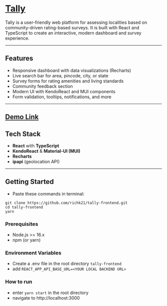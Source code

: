 # [Tally](https://tally-survey-app.netlify.app/)

Tally is a user-friendly web platform for assessing localities based on community-driven rating-based surveys. It is built with React and TypeScript to create an interactive, modern dashboard and survey experience.

---

## Features

- Responsive dashboard with data visualizations (Recharts)
- Live search bar for area, pincode, city, or state
- Survey forms for rating amenities and living standards
- Community feedback section
- Modern UI with KendoReact and MUI components
- Form validation, tooltips, notifications, and more

---

## [Demo Link](https://tally-survey-app.netlify.app/)

## Tech Stack

- **React** with **TypeScript**
- **KendoReact** & **Material-UI (MUI)**
- **Recharts**
- **ipapi** (geolocation API)

---

## Getting Started

- Paste these commands in terminal:

```
git clone https://github.com/richk21/tally-frontend.git
cd tally-frontend
yarn
```

### Prerequisites

- Node.js >= 16.x
- npm (or yarn)

### Environment Variables

- Create a .env file in the root directory `tally-frontend`
- add `REACT_APP_API_BASE_URL=<YOUR LOCAL BACKEND URL>`

### How to run

- enter `yarn start` in the root directory
- navigate to http://localhost:3000
